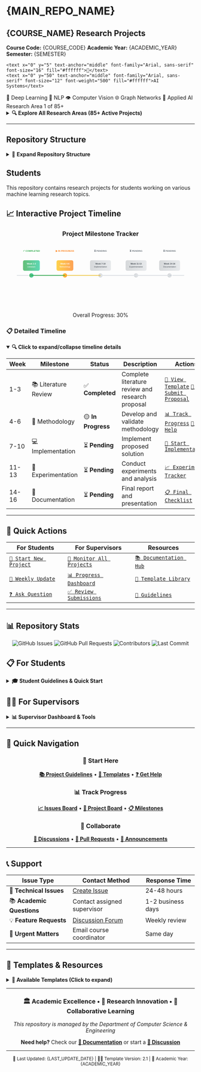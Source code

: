 # {MAIN_REPO_NAME}

## {COURSE_NAME} Research Projects

**Course Code:** {COURSE_CODE} **Academic Year:** {ACADEMIC_YEAR} **Semester:** {SEMESTER}


    <text x="0" y="5" text-anchor="middle" font-family="Arial, sans-serif" font-size="16" fill="#ffffff">🤖</text>
    <text x="0" y="50" text-anchor="middle" font-family="Arial, sans-serif" font-size="12" font-weight="500" fill="#ffffff">AI Systems</text>
  </g>
  
  <g transform="translate(250, 280)">
    <circle cx="0" cy="0" r="25" fill="rgba(255,255,255,0.2)" stroke="#ffffff" stroke-width="2"/>
    <text x="0" y="5" text-anchor="middle" font-family="Arial, sans-serif" font-size="16" fill="#ffffff">🧠</text>
    <text x="0" y="50" text-anchor="middle" font-family="Arial, sans-serif" font-size="12" font-weight="500" fill="#ffffff">Deep Learning</text>
  </g>
  
  <g transform="translate(400, 280)">
    <circle cx="0" cy="0" r="25" fill="rgba(255,255,255,0.2)" stroke="#ffffff" stroke-width="2"/>
    <text x="0" y="5" text-anchor="middle" font-family="Arial, sans-serif" font-size="16" fill="#ffffff">💬</text>
    <text x="0" y="50" text-anchor="middle" font-family="Arial, sans-serif" font-size="12" font-weight="500" fill="#ffffff">NLP</text>
  </g>
  
  <g transform="translate(550, 280)">
    <circle cx="0" cy="0" r="25" fill="rgba(255,255,255,0.2)" stroke="#ffffff" stroke-width="2"/>
    <text x="0" y="5" text-anchor="middle" font-family="Arial, sans-serif" font-size="16" fill="#ffffff">👁️</text>
    <text x="0" y="50" text-anchor="middle" font-family="Arial, sans-serif" font-size="12" font-weight="500" fill="#ffffff">Computer Vision</text>
  </g>
  
  <g transform="translate(700, 280)">
    <circle cx="0" cy="0" r="25" fill="rgba(255,255,255,0.2)" stroke="#ffffff" stroke-width="2"/>
    <text x="0" y="5" text-anchor="middle" font-family="Arial, sans-serif" font-size="16" fill="#ffffff">🌐</text>
    <text x="0" y="50" text-anchor="middle" font-family="Arial, sans-serif" font-size="12" font-weight="500" fill="#ffffff">Graph Networks</text>
  </g>
  
  <g transform="translate(850, 280)">
    <circle cx="0" cy="0" r="25" fill="rgba(255,255,255,0.2)" stroke="#ffffff" stroke-width="2"/>
    <text x="0" y="5" text-anchor="middle" font-family="Arial, sans-serif" font-size="16" fill="#ffffff">🏥</text>
    <text x="0" y="50" text-anchor="middle" font-family="Arial, sans-serif" font-size="12" font-weight="500" fill="#ffffff">Applied AI</text>
  </g>
  
  <!-- Progress Bar for Research Areas -->
  <rect x="200" y="120" width="600" height="4" fill="rgba(255,255,255,0.3)" rx="2"/>
  <rect x="200" y="120" width="0" height="4" fill="#ffffff" rx="2" id="progress-bar">
    <animate attributeName="width" values="0;600;0" dur="3s" repeatCount="indefinite"/>
  </rect>
  
  <!-- Counter Display -->
  <text x="500" y="145" text-anchor="middle" font-family="Arial, sans-serif" font-size="14" fill="rgba(255,255,255,0.8)" id="counter-display">
    Research Area 1 of 85+
  </text>
</svg>

</div>

<!-- Research Areas List - Interactive Expandable -->
<details>
<summary><strong>🔍 Explore All Research Areas (85+ Active Projects)</strong></summary>

### 🤖 **Industry AI & Applications**
- **Legal Tech** - AI-powered legal document analysis and case prediction
- **Education** - Intelligent tutoring systems and adaptive learning
- **Healthcare** - Medical diagnosis and treatment optimization
- **Financial Services** - Risk assessment and algorithmic trading

### 🧠 **Deep Learning & Neural Networks**
- **Small LLMs** - Mixture of Experts, Efficient Models, Domain-Specific, Edge Computing
- **Graph Neural Networks** - Node Prediction, Citation Networks, Graph Classification, Knowledge Graphs, Molecular Property
- **Reinforcement Learning** - Model-Free Control, Offline RL, Multi-Agent RL

### 💬 **Natural Language Processing**
- **Language Understanding** - Text Generation, Question Answering, Machine Translation
- **Speech Technology** - Speech Enhancement, Text-to-Speech, Speech Recognition
- **Advanced NLP** - Retrieval-Augmented Generation (RAG), Chain-of-Thought Reasoning

### 👁️ **Computer Vision & 3D**
- **Computer Vision** - Object Detection, Super Resolution, Semantic Segmentation, Image Classification
- **3D Vision** - 3D Scene Understanding, 3D Object Detection, Neural Radiance Fields
- **Multi-Modal Learning** - Vision-Language, Audio-Visual-Text, Video Understanding

### 🌐 **Specialized Domains**
- **Time Series** - Univariate/Multivariate Forecasting, Time Series Classification
- **Cybersecurity AI** - Threat Detection and Security Analysis
- **Climate AI** - Climate Modeling, Remote Sensing, Weather Forecasting
- **Neurotechnology** - Brain-Computer Interface
- **Space AI** - Autonomous Spacecraft
- **Biocomputing** - DNA Computing

### ⚡ **AI Efficiency & Optimization**
- **Federated Learning** - Horizontal FL, Training Optimization
- **Edge AI** - Model Compression, Power Optimization
- **Dataset Efficiency** - Training Optimization

### 🔍 **AI Evaluation & Safety**
- **AI Evaluation** - Agentic Evaluation, Safety Evaluation, Reasoning Evaluation, Task Completion
- **AI Safety** - Interpretability, AI Governance
- **Human-AI Collaboration** - Decision Support, AI Assistants, Interactive Problem Solving

### 📊 **Recommendation & Text Systems**
- **Recommendation Systems** - Collaborative Filtering
- **Text Diffusion** - Text Generation, Multimodal Synthesis
- **Autonomous Systems** - Motion Prediction

</details>

</div>

---

## Repository Structure

<details>
<summary>📁 <strong>Expand Repository Structure</strong></summary>

```
├── projects/                    # Individual student project folders
│   ├── [INDEX]-[RESEARCH-AREA]/
│   │   ├── README.md           # Student project overview
│   │   ├── docs/               # Documentation and reports
│   │   ├── src/                # Source code
│   │   ├── data/               # Datasets
│   │   ├── experiments/        # Experiment results
│   │   └── results/            # Final results
├── docs/                       # Course documentation
│   ├── project_overview.md     # Project overview and requirements
│   ├── project_guidelines.md   # Guidelines for students
│   └── supervisor_guide.md     # Guide for supervisors
├── templates/                  # Templates for students
└── README.md                   # This file
```

</details>

## Students

This repository contains research projects for students working on various machine learning research topics.

## 📈 Interactive Project Timeline

<!-- Interactive Progress Tracker -->
<div align="center">

### Project Milestone Tracker

<svg width="100%" height="300" viewBox="0 0 900 300" xmlns="http://www.w3.org/2000/svg" style="max-width: 900px;">
  <defs>
    <linearGradient id="completedGrad" x1="0%" y1="0%" x2="100%" y2="0%">
      <stop offset="0%" style="stop-color:#28a745;stop-opacity:0.8" />
      <stop offset="100%" style="stop-color:#20c997;stop-opacity:0.8" />
    </linearGradient>
    <linearGradient id="activeGrad" x1="0%" y1="0%" x2="100%" y2="0%">
      <stop offset="0%" style="stop-color:#ffc107;stop-opacity:0.8" />
      <stop offset="100%" style="stop-color:#fd7e14;stop-opacity:0.8" />
    </linearGradient>
    <linearGradient id="pendingGrad" x1="0%" y1="0%" x2="100%" y2="0%">
      <stop offset="0%" style="stop-color:#6c757d;stop-opacity:0.3" />
      <stop offset="100%" style="stop-color:#adb5bd;stop-opacity:0.3" />
    </linearGradient>
  </defs>
  
  <!-- Timeline Background -->
  <rect x="50" y="150" width="800" height="4" fill="#dee2e6" rx="2"/>
  
  <!-- Phase 1: Literature Review (Weeks 1-3) -->
  <g class="milestone-group" data-week="1-3">
    <circle cx="120" cy="152" r="12" fill="url(#completedGrad)" stroke="#ffffff" stroke-width="3"/>
    <rect x="80" y="80" width="80" height="50" rx="8" fill="url(#completedGrad)" opacity="0.9"/>
    <text x="120" y="100" text-anchor="middle" font-family="Arial, sans-serif" font-size="10" font-weight="bold" fill="white">Week 1-3</text>
    <text x="120" y="115" text-anchor="middle" font-family="Arial, sans-serif" font-size="9" fill="white">Literature</text>
    <text x="120" y="40" text-anchor="middle" font-family="Arial, sans-serif" font-size="11" font-weight="600" fill="#28a745">✓ COMPLETED</text>
  </g>
  
  <!-- Phase 2: Methodology (Weeks 4-6) -->
  <g class="milestone-group" data-week="4-6">
    <circle cx="280" cy="152" r="12" fill="url(#activeGrad)" stroke="#ffffff" stroke-width="3"/>
    <rect x="240" y="80" width="80" height="50" rx="8" fill="url(#activeGrad)" opacity="0.9"/>
    <text x="280" y="100" text-anchor="middle" font-family="Arial, sans-serif" font-size="10" font-weight="bold" fill="white">Week 4-6</text>
    <text x="280" y="115" text-anchor="middle" font-family="Arial, sans-serif" font-size="9" fill="white">Methodology</text>
    <text x="280" y="40" text-anchor="middle" font-family="Arial, sans-serif" font-size="11" font-weight="600" fill="#fd7e14">▶ IN PROGRESS</text>
  </g>
  
  <!-- Phase 3: Implementation (Weeks 7-10) -->
  <g class="milestone-group" data-week="7-10">
    <circle cx="450" cy="152" r="12" fill="url(#pendingGrad)" stroke="#ffffff" stroke-width="3"/>
    <rect x="400" y="80" width="100" height="50" rx="8" fill="url(#pendingGrad)" opacity="0.9"/>
    <text x="450" y="100" text-anchor="middle" font-family="Arial, sans-serif" font-size="10" font-weight="bold" fill="#495057">Week 7-10</text>
    <text x="450" y="115" text-anchor="middle" font-family="Arial, sans-serif" font-size="9" fill="#495057">Implementation</text>
    <text x="450" y="40" text-anchor="middle" font-family="Arial, sans-serif" font-size="11" font-weight="600" fill="#6c757d">⏳ PENDING</text>
  </g>
  
  <!-- Phase 4: Experimentation (Weeks 11-13) -->
  <g class="milestone-group" data-week="11-13">
    <circle cx="620" cy="152" r="12" fill="url(#pendingGrad)" stroke="#ffffff" stroke-width="3"/>
    <rect x="570" y="80" width="100" height="50" rx="8" fill="url(#pendingGrad)" opacity="0.9"/>
    <text x="620" y="100" text-anchor="middle" font-family="Arial, sans-serif" font-size="10" font-weight="bold" fill="#495057">Week 11-13</text>
    <text x="620" y="115" text-anchor="middle" font-family="Arial, sans-serif" font-size="9" fill="#495057">Experimentation</text>
    <text x="620" y="40" text-anchor="middle" font-family="Arial, sans-serif" font-size="11" font-weight="600" fill="#6c757d">⏳ PENDING</text>
  </g>
  
  <!-- Phase 5: Documentation (Weeks 14-16) -->
  <g class="milestone-group" data-week="14-16">
    <circle cx="780" cy="152" r="12" fill="url(#pendingGrad)" stroke="#ffffff" stroke-width="3"/>
    <rect x="730" y="80" width="100" height="50" rx="8" fill="url(#pendingGrad)" opacity="0.9"/>
    <text x="780" y="100" text-anchor="middle" font-family="Arial, sans-serif" font-size="10" font-weight="bold" fill="#495057">Week 14-16</text>
    <text x="780" y="115" text-anchor="middle" font-family="Arial, sans-serif" font-size="9" fill="#495057">Documentation</text>
    <text x="780" y="40" text-anchor="middle" font-family="Arial, sans-serif" font-size="11" font-weight="600" fill="#6c757d">⏳ PENDING</text>
  </g>
  
  <!-- Progress Lines -->
  <line x1="120" y1="152" x2="280" y2="152" stroke="#28a745" stroke-width="4" opacity="0.8"/>
  <line x1="280" y1="152" x2="450" y2="152" stroke="#ffc107" stroke-width="4" opacity="0.6"/>
  <line x1="450" y1="152" x2="620" y2="152" stroke="#dee2e6" stroke-width="4"/>
  <line x1="620" y1="152" x2="780" y2="152" stroke="#dee2e6" stroke-width="4"/>
  
  <!-- Progress Percentage -->
  <text x="450" y="250" text-anchor="middle" font-family="Arial, sans-serif" font-size="16" font-weight="bold" fill="#495057">Overall Progress: 30%</text>
  
  <!-- Progress Bar -->
  <rect x="300" y="260" width="300" height="8" fill="#e9ecef" rx="4"/>
  <rect x="300" y="260" width="90" height="8" fill="url(#activeGrad)" rx="4"/>
</svg>

</div>

### 📋 Detailed Timeline

<details open>
<summary><strong>🔍 Click to expand/collapse timeline details</strong></summary>

| Week | Milestone | Status | Description | Actions |
|------|-----------|--------|-------------|---------|
| 1-3  | 📚 Literature Review | ✅ **Completed** | Complete literature review and research proposal | [`📄 View Template`](./templates/) [`📝 Submit Proposal`](../../issues/new?template=research_proposal.md) |
| 4-6  | 🔬 Methodology | 🟡 **In Progress** | Develop and validate methodology | [`📊 Track Progress`](../../issues/new?template=methodology_update.md) [`💬 Get Help`](../../discussions) |
| 7-10 | 💻 Implementation | ⏳ **Pending** | Implement proposed solution | [`🚀 Start Implementation`](./templates/implementation_checklist.md) |
| 11-13| 🧪 Experimentation | ⏳ **Pending** | Conduct experiments and analysis | [`📈 Experiment Tracker`](./templates/experiment_log.md) |
| 14-16| 📖 Documentation | ⏳ **Pending** | Final report and presentation | [`📋 Final Checklist`](./templates/final_submission.md) |

</details>

---

## 🎯 Quick Actions

<div align="center">

| For Students | For Supervisors | Resources |
|--------------|-----------------|-----------|
| [`🚀 Start New Project`](../../issues/new?template=new_project.md) | [`👥 Monitor All Projects`](../../projects) | [`📚 Documentation Hub`](./docs/) |
| [`📝 Weekly Update`](../../issues/new?template=weekly_update.md) | [`📊 Progress Dashboard`](../../insights/pulse) | [`🔧 Template Library`](./templates/) |
| [`❓ Ask Question`](../../discussions/new) | [`✅ Review Submissions`](../../pulls) | [`📖 Guidelines`](./docs/project_guidelines.md) |

</div>

---

## 📊 Repository Stats

<div align="center">

![GitHub Issues](https://img.shields.io/github/issues/{GITHUB_USERNAME}/{REPO_NAME}?style=for-the-badge&logo=github&color=orange)
![GitHub Pull Requests](https://img.shields.io/github/issues-pr/{GITHUB_USERNAME}/{REPO_NAME}?style=for-the-badge&logo=github&color=blue)
![Contributors](https://img.shields.io/github/contributors/{GITHUB_USERNAME}/{REPO_NAME}?style=for-the-badge&logo=github&color=green)
![Last Commit](https://img.shields.io/github/last-commit/{GITHUB_USERNAME}/{REPO_NAME}?style=for-the-badge&logo=github&color=purple)

</div>

## 📋 For Students

<details>
<summary><strong>🎓 Student Guidelines & Quick Start</strong></summary>

### Getting Started
1. **Fork this repository** to your GitHub account
2. **Navigate** to your project folder: `projects/[YOUR-INDEX]-[YOUR-RESEARCH-AREA]/`
3. **Read** the project guidelines in [`docs/project_guidelines.md`](./docs/project_guidelines.md)
4. **Start** with your research proposal in `docs/research_proposal.md`
5. **Create issues** to track your progress and communicate with supervisors
6. **Make regular commits** to show continuous progress

### Weekly Workflow
- [ ] Update your project status using [**Weekly Update Template**](../../issues/new?template=weekly_update.md)
- [ ] Commit your code changes with descriptive messages
- [ ] Document challenges and solutions in your project README
- [ ] Schedule supervisor meetings through [**Discussions**](../../discussions)

### Submission Guidelines
- All code must be well-documented and include unit tests
- Regular commits are expected (minimum 3-4 commits per week)
- Use GitHub Issues to track bugs, features, and progress
- Follow the coding standards outlined in the templates

</details>

## 👨‍🏫 For Supervisors

<details>
<summary><strong>📊 Supervisor Dashboard & Tools</strong></summary>

### Monitoring Tools
- **[📈 Progress Dashboard](../../insights/pulse)** - Overall repository activity
- **[🎯 Project Board](../../projects)** - Kanban view of all student projects
- **[📋 Issues Overview](../../issues)** - Track student questions and progress
- **[🔄 Pull Requests](../../pulls)** - Review student submissions

### Weekly Supervision
- Review student weekly updates in Issues
- Monitor commit frequency and code quality
- Provide feedback through issue comments
- Schedule one-on-one meetings via Discussions

### Assessment Tools
- **[📊 Contribution Insights](../../graphs/contributors)** - Individual student activity
- **[📈 Code Frequency](../../graphs/code-frequency)** - Development patterns
- **[🌳 Network Graph](../../network)** - Collaboration patterns

Access the detailed supervisor guide at [`docs/supervisor_guide.md`](./docs/supervisor_guide.md)

</details>

---

## 🎯 Quick Navigation

<div align="center">

### 🚀 **Start Here**
[**📚 Project Guidelines**](./docs/project_guidelines.md) • [**🔧 Templates**](./templates/) • [**❓ Get Help**](../../discussions)

### 📊 **Track Progress**  
[**📈 Issues Board**](../../issues) • [**🎯 Project Board**](../../projects) • [**📋 Milestones**](../../milestones)

### 👥 **Collaborate**
[**💬 Discussions**](../../discussions) • [**🔄 Pull Requests**](../../pulls) • [**📢 Announcements**](../../discussions/categories/announcements)

</div>

---

## 📞 Support

<div align="center">

| Issue Type | Contact Method | Response Time |
|------------|----------------|---------------|
| 🐛 **Technical Issues** | [Create Issue](../../issues/new?template=bug_report.md) | 24-48 hours |
| 📚 **Academic Questions** | Contact assigned supervisor | 1-2 business days |
| 💡 **Feature Requests** | [Discussion Forum](../../discussions/new?category=ideas) | Weekly review |
| 🚨 **Urgent Matters** | Email course coordinator | Same day |

</div>

---

## 📜 Templates & Resources

<details>
<summary><strong>📁 Available Templates (Click to expand)</strong></summary>

### For Students
- [`📝 Research Proposal Template`](./templates/research_proposal.md)
- [`📊 Weekly Progress Report`](./templates/weekly_report.md)
- [`🧪 Experiment Log Template`](./templates/experiment_log.md)
- [`📖 Final Report Template`](./templates/final_report.md)
- [`🎯 Implementation Checklist`](./templates/implementation_checklist.md)

### For Supervisors
- [`👥 Student Evaluation Form`](./templates/evaluation_form.md)
- [`📋 Meeting Notes Template`](./templates/meeting_notes.md)
- [`📊 Progress Assessment`](./templates/progress_assessment.md)

### Issue Templates
- [`🐛 Bug Report`](../../issues/new?template=bug_report.md)
- [`✨ Feature Request`](../../issues/new?template=feature_request.md)
- [`📝 Weekly Update`](../../issues/new?template=weekly_update.md)
- [`🎓 Research Proposal`](../../issues/new?template=research_proposal.md)

</details>

---

<div align="center">

### 🏛️ Academic Excellence • 🔬 Research Innovation • 👥 Collaborative Learning

*This repository is managed by the Department of Computer Science & Engineering*

**Need help?** Check our [**📖 Documentation**](./docs/) or start a [**💬 Discussion**](../../discussions)

---

<sub>📅 Last Updated: {LAST_UPDATE_DATE} | 👨‍💻 Template Version: 2.1 | 🎯 Academic Year: {ACADEMIC_YEAR}</sub>

</div>
